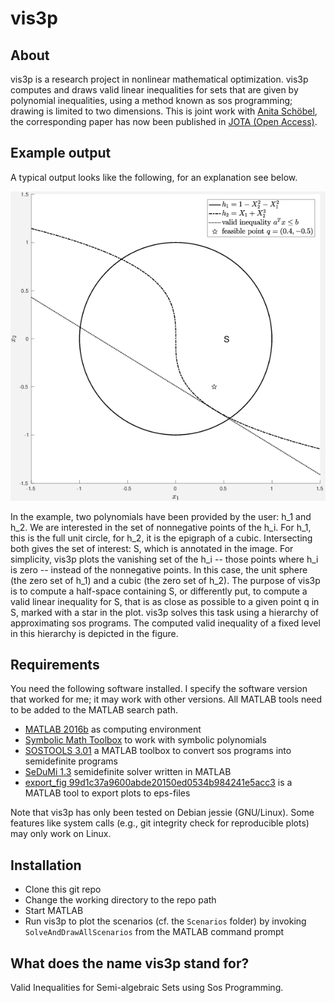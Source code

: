 # vis3p 

## About
vis3p is a research project in nonlinear mathematical optimization. vis3p computes and draws valid linear inequalities for sets that are given by polynomial inequalities, using a method known as sos programming; drawing is limited to two dimensions. This is joint work with [Anita Schöbel](https://www.mathematik.uni-kl.de/opt/personen/leitung/schoebel), the corresponding paper has now been published in [JOTA (Open Access)](https://link.springer.com/article/10.1007/s10957-020-01736-4).

## Example output

A typical output looks like the following, for an explanation see below.

![alt text](docs/bounded_high.png "Example drawing")

In the example, two polynomials have been provided by the user: h_1 and h_2. We are interested in the set of nonnegative points of the h_i. For h_1, this is the full unit circle, for h_2, it is the epigraph of a cubic. Intersecting both gives the set of interest: S, which is annotated in the image. For simplicity, vis3p plots the vanishing set of the h_i -- those points where h_i is zero -- instead of the nonnegative points. In this case, the unit sphere (the zero set of h_1) and a cubic (the zero set of h_2). The purpose of vis3p is to compute a half-space containing S, or differently put, to compute a valid linear inequality for S, that is as close as possible to a given point q in S, marked with a star in the plot. vis3p solves this task using a hierarchy of approximating sos programs. The computed valid inequality of a fixed level in this hierarchy is depicted in the figure.

## Requirements

You need the following software installed. I specify the software version that worked for me; it may work with other versions. All MATLAB tools need to be added to the MATLAB search path.

* [MATLAB 2016b](https://www.mathworks.com) as computing environment
* [Symbolic Math Toolbox](https://mathworks.com/products/symbolic.html) to work with symbolic polynomials
* [SOSTOOLS 3.01](https://www.cds.caltech.edu/sostools) a MATLAB toolbox to convert sos programs into semidefinite programs
* [SeDuMi 1.3](http://sedumi.ie.lehigh.edu) semidefinite solver written in MATLAB
* [export_fig 99d1c37a9600abde20150ed0534b984241e5acc3](https://github.com/altmany/export_fig) is a MATLAB tool to export plots to eps-files

Note that vis3p has only been tested on Debian jessie (GNU/Linux). Some features like system calls (e.g., git integrity check for reproducible plots) may only work on Linux.

## Installation

* Clone this git repo
* Change the working directory to the repo path
* Start MATLAB
* Run vis3p to plot the scenarios (cf. the `Scenarios` folder) by invoking `SolveAndDrawAllScenarios` from the MATLAB command prompt

## What does the name vis3p stand for?
Valid Inequalities for Semi-algebraic Sets using Sos Programming. 
